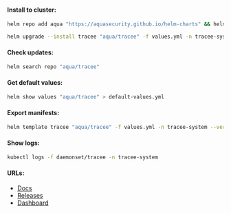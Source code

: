 #### Install to cluster:
```bash
helm repo add aqua "https://aquasecurity.github.io/helm-charts" && helm repo update
```
```bash
helm upgrade --install tracee "aqua/tracee" -f values.yml -n tracee-system --version "0.20.0" --create-namespace
```

#### Check updates:
```bash
helm search repo "aqua/tracee"
```

#### Get default values:
```bash
helm show values "aqua/tracee" > default-values.yml
```

#### Export manifests:
```bash
helm template tracee "aqua/tracee" -f values.yml -n tracee-system --version "0.20.0" > manifests.yml
```

#### Show logs:
```bash
kubectl logs -f daemonset/tracee -n tracee-system
```

#### URLs:
- [Docs](https://aquasecurity.github.io/tracee/latest/docs/overview/)
- [Releases](https://github.com/aquasecurity/tracee/releases)
- [Dashboard](https://aquasecurity.github.io/tracee/latest/tutorials/deploy-grafana-dashboard/)
